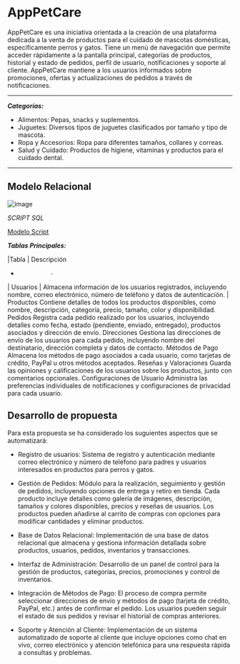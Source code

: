 # AppPetCare
AppPetCare es una iniciativa orientada a la creación de una plataforma dedicada a la venta de productos para el cuidado de mascotas domésticas, especificamente perros y gatos. Tiene un menú de navegación que permite acceder rápidamente a la pantalla principal, categorías de productos, historial y estado de pedidos, perfil de usuario, notificaciones y soporte al cliente. AppPetCare mantiene a los usuarios informados sobre promociones, ofertas y actualizaciones de pedidos a través de notificaciones. 

---
***Categorías:***
- Alimentos: Pepas, snacks y suplementos.
- Juguetes: Diversos tipos de juguetes clasificados por tamaño y tipo de mascota.
- Ropa y Accesorios: Ropa para diferentes tamaños, collares y correas.
- Salud y Cuidado: Productos de higiene, vitaminas y productos para el cuidado dental.
---
## Modelo Relacional
![image](https://github.com/Nathalia-Benites/appPetCare/assets/167949641/baab40c1-d4dc-4170-960d-1dc1ee403253)


*SCRIPT SQL*

[Modelo Script](https://github.com/Nathalia-Benites/appPetCare/blob/main/Modelo%20relacional.sql)

***Tablas Principales:***

|Tabla	| Descripción
-               - 
| Usuarios	| Almacena información de los usuarios registrados, incluyendo nombre, correo electrónico, número de teléfono y datos de autenticación.
| Productos	Contiene detalles de todos los productos disponibles, como nombre, descripción, categoría, precio, tamaño, color y disponibilidad.
Pedidos	Registra cada pedido realizado por los usuarios, incluyendo detalles como fecha, estado (pendiente, enviado, entregado), productos asociados y dirección de envío.
Direcciones	Gestiona las direcciones de envío de los usuarios para cada pedido, incluyendo nombre del destinatario, dirección completa y datos de contacto.
Métodos de Pago	Almacena los métodos de pago asociados a cada usuario, como tarjetas de crédito, PayPal u otros métodos aceptados.
Reseñas y Valoraciones	Guarda las opiniones y calificaciones de los usuarios sobre los productos, junto con comentarios opcionales.
Configuraciones de Usuario	Administra las preferencias individuales de notificaciones y configuraciones de privacidad para cada usuario.



## Desarrollo de propuesta
Para esta propuesta se ha considerado los suguientes aspectos que se automatizará:

- Registro de usuarios: Sistema de registro y autenticación mediante correo electrónico y número de teléfono para padres y usuarios interesados en productos para perros y gatos.
  
- Gestión de Pedidos: Módulo para la realización, seguimiento y gestión de pedidos, incluyendo opciones de entrega y retiro en tienda. Cada producto incluye detalles como galería de imágenes, descripción, tamaños y colores disponibles, precios y reseñas de usuarios. Los productos pueden añadirse al carrito de compras con opciones para modificar cantidades y eliminar productos.
  
- Base de Datos Relacional: Implementación de una base de datos relacional que almacena y gestiona información detallada sobre productos, usuarios, pedidos, inventarios y transacciones.
  
- Interfaz de Administración: Desarrollo de un panel de control para la gestión de productos, categorías, precios, promociones y control de inventarios.
  
- Integración de Métodos de Pago: El proceso de compra permite seleccionar direcciones de envío y métodos de pago (tarjeta de crédito, PayPal, etc.) antes de confirmar el pedido. Los usuarios pueden seguir el estado de sus pedidos y revisar el historial de compras anteriores. 
  
- Soporte y Atención al Cliente: Implementación de un sistema automatizado de soporte al cliente que incluye opciones como chat en vivo, correo electrónico y atención telefónica para una respuesta rápida a consultas y problemas.




